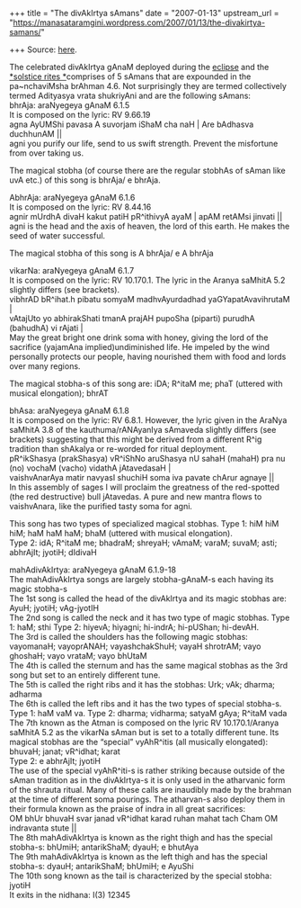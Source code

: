 +++
title = "The divAkIrtya sAmans"
date = "2007-01-13"
upstream_url = "https://manasataramgini.wordpress.com/2007/01/13/the-divakirtya-samans/"

+++
Source: [here](https://manasataramgini.wordpress.com/2007/01/13/the-divakirtya-samans/).

The celebrated divAkIrtya gAnaM deployed during the
[eclipse](https://manasataramgini.wordpress.com/2007/01/18/divakirtya-s-eclipses-and-severed-heads/)
and the [*solstice rites
*](https://manasataramgini.wordpress.com/2007/01/15/the-crashing-doors/)comprises
of 5 sAmans that are expounded in the pa\~nchaviMsha brAhman 4.6. Not
surprisingly they are termed collectively termed Adityasya vrata
shukriyAni and are the following sAmans:  
bhrAja: araNyegeya gAnaM 6.1.5  
It is composed on the lyric: RV 9.66.19  
agna AyUMShi pavasa A suvorjam iShaM cha naH \| Are bAdhasva duchhunAM
\|\|  
agni you purify our life, send to us swift strength. Prevent the
misfortune from over taking us.

The magical stobha (of course there are the regular stobhAs of sAman
like uvA etc.) of this song is bhrAja/ e bhrAja.

AbhrAja: araNyegeya gAnaM 6.1.6  
It is composed on the lyric: RV 8.44.16  
agnir mUrdhA divaH kakut patiH pR^ithivyA ayaM \| apAM retAMsi jinvati
\|\|  
agni is the head and the axis of heaven, the lord of this earth. He
makes the seed of water successful.

The magical stobha of this song is A bhrAja/ e A bhrAja

vikarNa: araNyegeya gAnaM 6.1.7  
It is composed on the lyric: RV 10.170.1. The lyric in the Aranya
saMhitA 5.2 slightly differs (see brackets).  
vibhrAD bR^ihat.h pibatu somyaM madhvAyurdadhad yaGYapatAvavihrutaM \|  
vAtajUto yo abhirakShati tmanA prajAH pupoSha (piparti) purudhA
(bahudhA) vi rAjati \|  
May the great bright one drink soma with honey, giving the lord of the
sacrifice (yajamAna implied)undiminished life. He impeled by the wind
personally protects our people, having nourished them with food and
lords over many regions.

The magical stobha-s of this song are: iDA; R^itaM me; phaT (uttered
with musical elongation); bhrAT

bhAsa: araNyegeya gAnaM 6.1.8  
It is composed on the lyric: RV 6.8.1. However, the lyric given in the
AraNya saMhitA 3.8 of the kauthuma/rANAyanIya sAmaveda slightly differs
(see brackets) suggesting that this might be derived from a different
R^ig tradition than shAkalya or re-worded for ritual deployment.  
pR^ikShasya (prakShasya) vR^iShNo aruShasya nU sahaH (mahaH) pra nu (no)
vochaM (vacho) vidathA jAtavedasaH \|  
vaishvAnarAya matir navyasI shuchiH soma iva pavate chArur agnaye \|\|  
In this assembly of sages I will proclaim the greatness of the
red-spotted (the red destructive) bull jAtavedas. A pure and new mantra
flows to vaishvAnara, like the purified tasty soma for agni.

This song has two types of specialized magical stobhas. Type 1: hiM hiM
hiM; haM haM haM; bhaM (uttered with musical elongation).  
Type 2: idA; R^itaM me; bhadraM; shreyaH; vAmaM; varaM; suvaM; asti;
abhrAjIt; jyotiH; dIdivaH

mahAdivAkIrtya: araNyegeya gAnaM 6.1.9-18  
The mahAdivAkIrtya songs are largely stobha-gAnaM-s each having its
magic stobha-s  
The 1st song is called the head of the divAkIrtya and its magic stobhas
are:  
AyuH; jyotiH; vAg-jyotIH  
The 2nd song is called the neck and it has two type of magic stobhas.
Type 1: haM; sthi Type 2: hiyevA; hiyagni; hi-indrA; hi-pUShan;
hi-devAH.  
The 3rd is called the shoulders has the following magic stobhas:
vayomanaH; vayoprANAH; vayashchakShuH; vayaH shrotrAM; vayo ghoshaH;
vayo vrataM; vayo bhUtaM  
The 4th is called the sternum and has the same magical stobhas as the
3rd song but set to an entirely different tune.  
The 5th is called the right ribs and it has the stobhas: Urk; vAk;
dharma; adharma  
The 6th is called the left ribs and it has the two types of special
stobha-s. Type 1: haM vaM va. Type 2: dharma; vidharma; satyaM gAya;
R^itaM vada  
The 7th known as the Atman is composed on the lyric RV 10.170.1/Aranya
saMhitA 5.2 as the vikarNa sAman but is set to a totally different tune.
Its magical stobhas are the “special” vyAhR^itis (all musically
elongated): bhuvaH; janat; vR^idhat; karat  
Type 2: e abhrAjIt; jyotiH  
The use of the special vyAhR^iti-s is rather striking because outside of
the sAman tradition as in the divAkIrtya-s it is only used in the
atharvanic form of the shrauta ritual. Many of these calls are inaudibly
made by the brahman at the time of different soma pourings. The
atharvan-s also deploy them in their formula known as the praise of
indra in all great sacrifices:  
OM bhUr bhuvaH svar janad vR^idhat karad ruhan mahat tach Cham OM
indravanta stute \|\|  
The 8th mahAdivAkIrtya is known as the right thigh and has the special
stobha-s: bhUmiH; antarikShaM; dyauH; e bhutAya  
The 9th mahAdivAkIrtya is known as the left thigh and has the special
stobha-s: dyauH; antarikShaM; bhUmiH; e AyuShi  
The 10th song known as the tail is characterized by the special stobha:
jyotiH  
It exits in the nidhana: I(3) 12345

